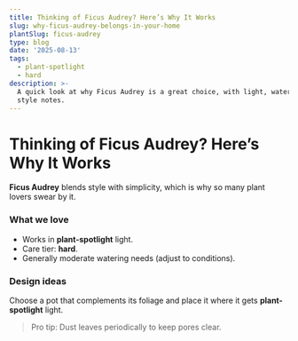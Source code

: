 ```yaml
---
title: Thinking of Ficus Audrey? Here’s Why It Works
slug: why-ficus-audrey-belongs-in-your-home
plantSlug: ficus-audrey
type: blog
date: '2025-08-13'
tags:
  - plant-spotlight
  - hard
description: >-
  A quick look at why Ficus Audrey is a great choice, with light, watering, and
  style notes.
---
```

# Thinking of Ficus Audrey? Here’s Why It Works

**Ficus Audrey** blends style with simplicity, which is why so many plant lovers swear by it.

### What we love
- Works in **plant-spotlight** light.
- Care tier: **hard**.
- Generally moderate watering needs (adjust to conditions).

### Design ideas
Choose a pot that complements its foliage and place it where it gets **plant-spotlight** light.
  
> Pro tip: Dust leaves periodically to keep pores clear.
